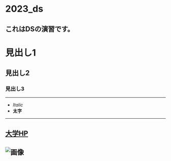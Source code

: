 # 2023_ds
これはDSの演習です。
---
# 見出し1
## 見出し2
### 見出し3

---
- _Italic_
- **太字**

---
[大学HP](https://www.nagoya-cu.ac.jp)
---
![画像](https://www.nagoya-cu.ac.jp/sda/common/image/header-logo.png)
---
